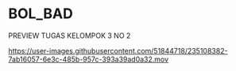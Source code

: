 # BOL_BAD

PREVIEW TUGAS KELOMPOK 3 NO 2


https://user-images.githubusercontent.com/51844718/235108382-7ab16057-6e3c-485b-957c-393a39ad0a32.mov

